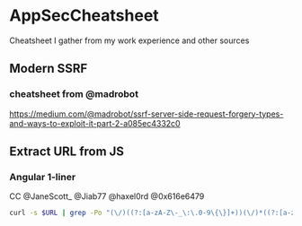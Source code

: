 # AppSecCheatsheet
Cheatsheet I gather from my work experience and other sources

## Modern SSRF

### cheatsheet from @madrobot

https://medium.com/@madrobot/ssrf-server-side-request-forgery-types-and-ways-to-exploit-it-part-2-a085ec4332c0

## Extract URL from JS

### Angular 1-liner
CC @JaneScott_ @Jiab77 @haxel0rd @0x616e6479
```sh
curl -s $URL | grep -Po "(\/)((?:[a-zA-Z\-_\:\.0-9\{\}]+))(\/)*((?:[a-zA-Z\-_\:\.0-9\{\}]+))(\/)((?:[a-zA-Z\-_\/\:\.0-9\{\}]+))" | sort -u
```
